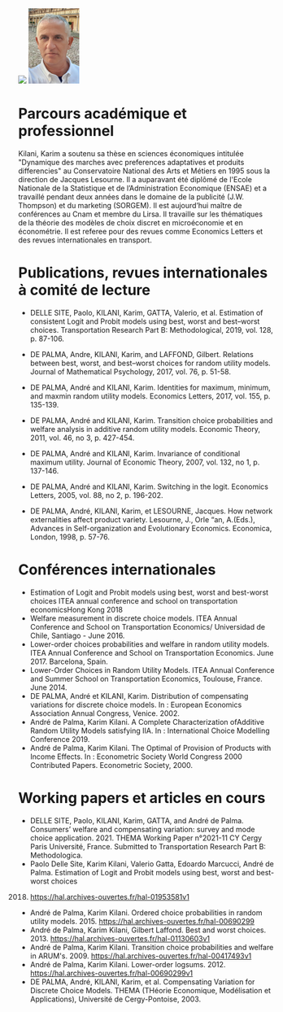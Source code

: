 
<img src="https://upload.wikimedia.org/wikipedia/commons/6/66/Logo_cnam.gif" width="100"> 
<img src="Karim_Kilani.jpg" width="100"> 



# Parcours académique et professionnel

Kilani, Karim a soutenu sa thèse en sciences économiques intitulée "Dynamique des marches avec preferences adaptatives et produits differencies" au Conservatoire National des Arts et Métiers en 1995 sous la direction de Jacques Lesourne. Il a auparavant été diplômé de l'Ecole Nationale de la Statistique et de l’Administration Economique (ENSAE) et a travaillé pendant deux années dans le domaine de la publicité (J.W. Thompson) et du marketing (SORGEM). Il est aujourd’hui maître de conférences au Cnam et membre du Lirsa. Il travaille sur les thématiques de la théorie des modèles de choix discret en microéconomie et en économétrie. Il est referee pour des revues comme Economics Letters et des revues internationales en transport. 

 
#  Publications, revues internationales à comité de lecture

- DELLE SITE, Paolo, KILANI, Karim, GATTA, Valerio, et al. Estimation of consistent Logit and Probit models using best, worst and best–worst choices. Transportation Research Part B: Methodological, 2019, vol. 128, p. 87-106. 

- DE PALMA, Andre, KILANI, Karim, and LAFFOND, Gilbert. Relations between best, worst, and best–worst choices for random utility models. Journal of Mathematical Psychology, 2017, vol. 76, p. 51-58. 

- DE PALMA, André and KILANI, Karim. Identities for maximum, minimum, and maxmin random utility models. Economics Letters, 2017, vol. 155, p. 135-139. 

- DE PALMA, André and KILANI, Karim. Transition choice probabilities and welfare analysis in additive random utility models. Economic Theory, 2011, vol. 46, no 3, p. 427-454. 
- DE PALMA, André and KILANI, Karim. Invariance of conditional maximum utility. Journal of Economic Theory, 2007, vol. 132, no 1, p. 137-146. 
- DE PALMA, André and KILANI, Karim. Switching in the logit. Economics Letters, 2005, vol. 88, no 2, p. 196-202. 
- DE PALMA, André, KILANI, Karim, et LESOURNE, Jacques. How network externalities affect product variety. Lesourne, J., Orle “an, A.(Eds.), Advances in Self-organization and Evolutionary Economics. Economica, London, 1998, p. 57-76.

# Conférences internationales

- Estimation of Logit and Probit models using best, worst and best-worst choices ITEA annual conference and school on transportation economicsHong Kong 2018
- Welfare measurement in discrete choice models. ITEA Annual Conference and School on Transportation Economics/ 
Universidad de Chile, Santiago - June 2016.
- Lower-order choices probabilities and welfare in random utility models. ITEA Annual Conference and School on Transportation Economics. June 2017.
Barcelona, Spain.
- Lower-Order Choices in Random Utility Models. ITEA Annual Conference and Summer School on Transportation Economics, Toulouse, France. June 2014.
- DE PALMA, André et KILANI, Karim. Distribution of compensating variations for discrete choice models. In : European Economics Association Annual Congress, Venice. 2002.
- André de Palma, Karim Kilani. A Complete Characterization ofAdditive Random Utility Models satisfying IIA. In : International Choice Modelling Conference 2019.
- André de Palma, Karim Kilani. The Optimal of Provision of Products with Income Effects. In : Econometric Society World Congress 2000 Contributed Papers. Econometric Society, 2000.


# Working papers et articles en cours

- DELLE SITE, Paolo, KILANI, Karim, GATTA, and André de Palma. Consumers’ welfare and compensating variation: survey and mode choice application. 2021. THEMA Working Paper n°2021-11 CY Cergy Paris Université, France. Submitted to Transportation Research Part B: Methodologica.
- Paolo Delle Site, Karim Kilani, Valerio Gatta, Edoardo Marcucci, André de Palma. Estimation of Logit and Probit models using best, worst and best-worst choices
2018. https://hal.archives-ouvertes.fr/hal-01953581v1
- André de Palma, Karim Kilani. Ordered choice probabilities in random utility models. 2015. https://hal.archives-ouvertes.fr/hal-00690299
- André de Palma, Karim Kilani, Gilbert Laffond. Best and worst choices. 2013. https://hal.archives-ouvertes.fr/hal-01130603v1
- André de Palma, Karim Kilani. Transition choice probabilities and welfare in ARUM's. 2009. https://hal.archives-ouvertes.fr/hal-00417493v1
- André de Palma, Karim Kilani. Lower-order logsums. 2012. https://hal.archives-ouvertes.fr/hal-00690299v1
- DE PALMA, André, KILANI, Karim, et al. Compensating Variation for Discrete Choice Models. THEMA (THéorie Economique, Modélisation et Applications), Université de Cergy-Pontoise, 2003.

